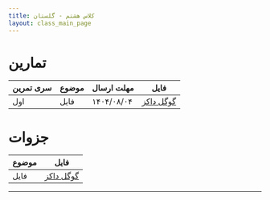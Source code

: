 ```yaml
---
title: کلاس هشتم - گلستان
layout: class_main_page
---
```



# تمارین

| سری تمرین    | موضوع | مهلت ارسال | فایل                                                                                                          |
|:-------------|:------|:-----------|---------------------------------------------------------------------------------------------------------------|
| اول          | فایل  | ۱۴۰۴/۰۸/۰۴ | [گوگل داکز](https://docs.google.com/document/d/1qBtDjpqzXn8iWPVZL2rswDOLNwDOAvLyYabNLo2UoCE/edit?usp=sharing) |

#  جزوات

| موضوع | فایل                                                                                                         |
|:------|--------------------------------------------------------------------------------------------------------------|
| فایل  | [گوگل داکز](https://docs.google.com/document/d/1802lDHy5sTCUxcuVEzbjKnJMAtpyygetsid7m8etCI0/edit?usp=sharing) |

----

[//]: # ([^1]: [It can take up to 10 minutes for changes to your site to publish after you push the changes to GitHub]&#40;https://docs.github.com/en/pages/setting-up-a-github-pages-site-with-jekyll/creating-a-github-pages-site-with-jekyll#creating-your-site&#41;.)
